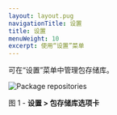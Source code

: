 ```yaml
---
layout: layout.pug
navigationTitle: 设置
title: 设置
menuWeight: 10
excerpt: 使用“设置”菜单
---
```


可在“设置”菜单中管理包存储库。



![Package repositories](/1.12/img/GUI-Settings-EE-Package_Repositories-1_12.png)

图 1 - **设置 > 包存储库选项卡**
